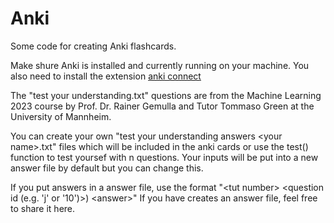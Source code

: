 # Anki
Some code for creating Anki flashcards.

Make shure Anki is installed and currently running on your machine.
You also need to install the extension [anki connect](https://github.com/FooSoft/anki-connect)

The "test your understanding.txt" questions are from the Machine Learning 2023 course by Prof. Dr. Rainer Gemulla and Tutor Tommaso Green at the University of Mannheim.

You can create your own "test your understanding answers \<your name\>.txt" files which will be included in the anki cards or use the test() function to test yoursef with n questions. Your inputs will be put into a new answer file by default but you can change this.

If you put answers in a answer file, use the format "\<tut number\> \<question id (e.g. 'j' or '10')\>) \<answer\>"
If you have creates an answer file, feel free to share it here.
